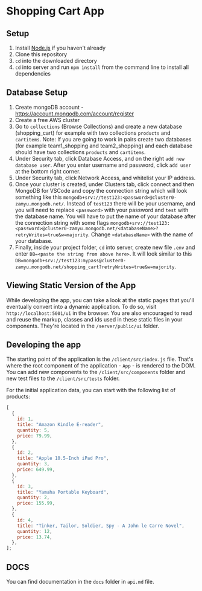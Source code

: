 # Shopping Cart App

## Setup

1. Install [Node.js](https://nodejs.org/en/download/package-manager/) if you
   haven't already
2. Clone this repository
3. `cd` into the downloaded directory
4. `cd` into server and run `npm install` from the command line to install all
   dependencies

## Database Setup

1. Create mongoDB account - <https://account.mongodb.com/account/register>
2. Create a free AWS cluster
3. Go to `collections` (Browse Collections) and create a new database
   (shopping_cart) for example with two collections `products` and `cartitems`.
   Note: If you are going to work in pairs create two databases (for example
   team1_shopping and team2_shopping) and each database should have two
   collections `products` and `cartitems`.
4. Under Security tab, click Database Access, and on the right
   `add new database user`. After you enter username and password, click
   `add user` at the bottom right corner.
5. Under Security tab, click Network Access, and whitelist your IP address.
6. Once your cluster is created, under Clusters tab, click connect and then
   MongoDB for VSCode and copy the connection string which will look something
   like this `mongodb+srv://test123:<password>@cluster0-zamyu.mongodb.net/`.
   Instead of `test123` there will be your username, and you will need to
   replace `<password>` with your password and `test` with the database name.
   You will have to put the name of your database after the connection string
   with some flags
   `mongodb+srv://test123:<password>@cluster0-zamyu.mongodb.net/<databaseName>?retryWrites=true&w=majority`.
   Change `<databaseName>` with the name of your database.
7. Finally, inside your project folder, `cd` into server, create new file `.env`
   and enter `DB=<paste the string from above here>`. It will look similar to
   this
   `DB=mongodb+srv://test123:mypass@cluster0-zamyu.mongodb.net/shopping_cart?retryWrites=true&w=majority`.

## Viewing Static Version of the App

While developing the app, you can take a look at the static pages that you'll
eventually convert into a dynamic application. To do so, visit
`http://localhost:5001/ui` in the browser. You are also encouraged to read and
reuse the markup, classes and ids used in these static files in your components.
They're located in the `/server/public/ui` folder.

## Developing the app

The starting point of the application is the `/client/src/index.js` file. That's
where the root component of the application - `App` - is rendered to the DOM.
You can add new components to the `/client/src/components` folder and new test
files to the `/client/src/tests` folder.

For the initial application data, you can start with the following list of
products:

```js
[
  {
    id: 1,
    title: "Amazon Kindle E-reader",
    quantity: 5,
    price: 79.99,
  },
  {
    id: 2,
    title: "Apple 10.5-Inch iPad Pro",
    quantity: 3,
    price: 649.99,
  },
  {
    id: 3,
    title: "Yamaha Portable Keyboard",
    quantity: 2,
    price: 155.99,
  },
  {
    id: 4,
    title: "Tinker, Tailor, Soldier, Spy - A John le Carre Novel",
    quantity: 12,
    price: 13.74,
  },
];
```

## DOCS

You can find documentation in the `docs` folder in `api.md` file.
